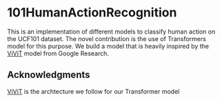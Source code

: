 # 101HumanActionRecognition

This is an implementation of different models to classify human action on the UCF101 dataset. The novel contribution is the use of Transformers model for this purpose. We build a model that is heavily inspired by the [ViViT](https://github.com/rishikksh20/ViViT-pytorch) model from Google Research.

## Acknowledgments
[ViViT](https://github.com/rishikksh20/ViViT-pytorch) is the archtecture we follow for our Transformer model
